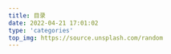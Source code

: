 ```yaml
---
title: 目录
date: 2022-04-21 17:01:02
type: 'categories'
top_img: https://source.unsplash.com/random
---
```

